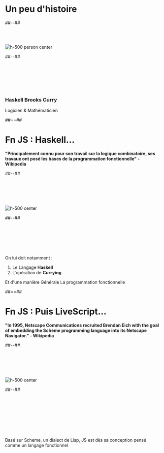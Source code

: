 <!-- .slide: class="two-column-layout" -->

# Un peu d'histoire

##--##

<!-- .slide:  -->

<br />
<br />

![h-500 person center](./assets/images/Haskell-Brooks-Curry.png)

##--##

<!-- .slide: class="person"-->

<br />
<br />
<br />
<br />
<br />

### Haskell Brooks Curry

Logicien & Mathématicien

##==##

<!-- .slide: class="two-column-layout" -->

# Fn JS : Haskell...

**"Principalement connu pour son travail sur la logique combinatoire, ses travaux ont posé les bases de la programmation fonctionnelle" - Wikipedia**

##--##

<!-- .slide: class="with-code" -->

<br />
<br />
<br />
<br />

![h-500 center](./assets/images/haskell.png)

##--##

<!-- .slide: class="with-code" -->

<br />
<br />
<br />
<br />
<br />

On lui doit notamment :

1. Le Langage **Haskell**
2. L'opération de **Currying**

Et d'une manière Générale
La programmation fonctionnelle

##==##

<!-- .slide: class="two-column-layout" -->

# Fn JS : Puis LiveScript...

**"In 1995, Netscape Communications recruited Brendan Eich with the goal of embedding the Scheme programming language into its Netscape Navigator." - Wikipedia**

##--##

<!-- .slide: -->

<br />
<br />
<br />
<br />

![h-500 center](./assets/images/livescript.png)

##--##

<!-- .slide:  -->

<br />
<br />
<br />
<br />
<br />
<br />
<br />

Basé sur Scheme, un dialect de Lisp, JS est dès sa conception pensé comme un langage fonctionnel
